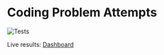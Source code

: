 # Coding Problem Attempts

![Tests](https://github.com/leezhengjing/algo-practice/actions/workflows/run-tests.yml/badge.svg)

Live results: [Dashboard](https://leezhengjing.github.io/algo-practice/)